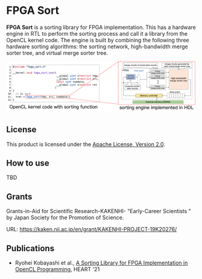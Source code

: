 # FPGA Sort
**FPGA Sort** is a sorting library for FPGA implementation.
This has a hardware engine in RTL to perform the sorting process and call it a library from the OpenCL kernel code.
The engine is built by combining the following three hardware sorting algorithms: the sorting network, high-bandwidth merge sorter tree, and virtual merge sorter tree.

![fpga_sort.png](img/fpga_sort.png)
## License
This product is licensed under the [Apache License, Version 2.0](https://www.apache.org/licenses/LICENSE-2.0).

## How to use
TBD

## Grants

Grants-in-Aid for Scientific Research-KAKENHI- "Early-Career Scientists " by Japan Society for the Promotion of Science.

URL: <https://kaken.nii.ac.jp/en/grant/KAKENHI-PROJECT-19K20276/>

## Publications

- Ryohei Kobayashi et al., [A Sorting Library for FPGA Implementation in OpenCL Programming](https://doi.org/10.1145/3468044.3468054), HEART '21
